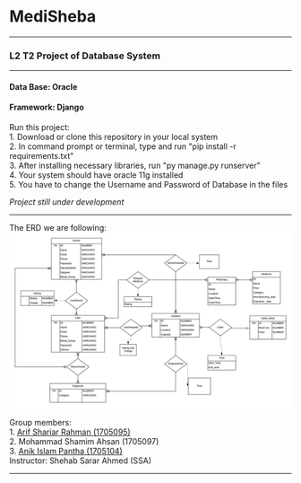<h1>MediSheba</h1>
<hr>
<h3>L2 T2 Project of Database System </h3>
<hr>
<h4>Data Base: Oracle</h4>
<h4>Framework: Django</h4>

<p>Run this project:<br>
1. Download or clone this repository in your local system<br>
2. In command prompt or terminal, type and run "pip install -r requirements.txt"<br>
3. After installing necessary libraries, run "py manage.py runserver"<br>
4. Your system should have oracle 11g installed <br>
5. You have to change the Username and Password of Database in the files <br>

<i> Project still under development </i>
</p>
<hr>
<p>
The ERD we are following:<br>
<img src="External_Images/ERD.png">
</p>
<p>
Group members:<br>
1. <a href="https://github.com/1705095">Arif Shariar Rahman (1705095)</a> <br>
2. Mohammad Shamim Ahsan (1705097) <br>
3. <a href="https://github.com/AnikIslamPantha">Anik Islam Pantha (1705104)</a> <br>
Instructor:  Shehab Sarar Ahmed (SSA)<br>
</p>
<hr>